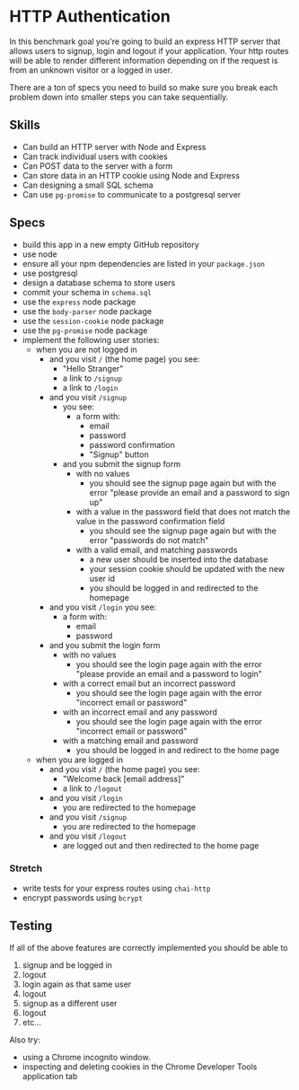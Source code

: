 # HTTP Authentication

In this benchmark goal you're going to build an express HTTP server that allows
users to signup, login and logout if your application. Your http routes will be
able to render different information depending on if the request is from an
unknown visitor or a logged in user.

There are a ton of specs you need to build so make sure you break each problem
down into smaller steps you can take sequentially.

## Skills

- Can build an HTTP server with Node and Express
- Can track individual users with cookies
- Can POST data to the server with a form
- Can store data in an HTTP cookie using Node and Express
- Can designing a small SQL schema
- Can use `pg-promise` to communicate to a postgresql server

## Specs

- build this app in a new empty GitHub repository
- use node
- ensure all your npm dependencies are listed in your `package.json`
- use postgresql
- design a database schema to store users
- commit your schema in `schema.sql`
- use the `express` node package
- use the `body-parser` node package
- use the `session-cookie` node package
- use the `pg-promise` node package
- implement the following user stories:
  - when you are not logged in
    - and you visit `/` (the home page) you see:
      - "Hello Stranger"
      - a link to `/signup`
      - a link to `/login`
    - and you visit `/signup`
      - you see:
        - a form with:
          - email
          - password
          - password confirmation
          - "Signup" button
      - and you submit the signup form
        - with no values
          - you should see the signup page again but with the error "please provide
          an email and a password to sign up"
        - with a value in the password field that
          does not match the value in the password confirmation field
          - you should see the signup page again but with the error "passwords do
          not match"
        - with a valid email, and matching passwords
          - a new user should be inserted into the database
          - your session cookie should be updated with the new user id
          - you should be logged in and redirected to the homepage
    - and you visit `/login` you see:
      - a form with:
        - email
        - password
    - and you submit the login form
      - with no values
        - you should see the login page again with the error "please provide an
        email and a password to login"
      - with a correct email but an incorrect password
        - you should see the login page again with the error "incorrect email
        or password"
      - with an incorrect email and any password
        - you should see the login page again with the error "incorrect email
        or password"
      - with a matching email and password
        - you should be logged in and redirect to the home page
  - when you are logged in
    - and you visit `/` (the home page) you see:
      - "Welcome back [email address]"
      - a link to `/logout`
    - and you visit `/login`
      - you are redirected to the homepage
    - and you visit `/signup`
      - you are redirected to the homepage
    - and you visit `/logout`
      - are logged out and then redirected to the home page

### Stretch

- write tests for your express routes using `chai-http`
- encrypt passwords using `bcrypt`

## Testing

If all of the above features are correctly implemented you should be able to

1. signup and be logged in
1. logout
1. login again as that same user
1. logout
1. signup as a different user
1. logout
1. etc…

Also try:

- using a Chrome incognito window.
- inspecting and deleting cookies in the Chrome Developer Tools application tab
